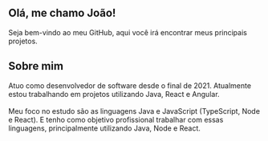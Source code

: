 ## Olá, me chamo João! 

Seja bem-vindo ao meu GitHub, aqui você irá encontrar meus principais projetos.

## Sobre mim

Atuo como desenvolvedor de software desde o final de 2021. Atualmente estou trabalhando em projetos utilizando Java, React e Angular.  
<br />Meu foco no estudo são as linguagens Java e JavaScript (TypeScript, Node e React). E tenho como objetivo profissional trabalhar com essas linguagens, principalmente utilizando Java, Node e React.


  
